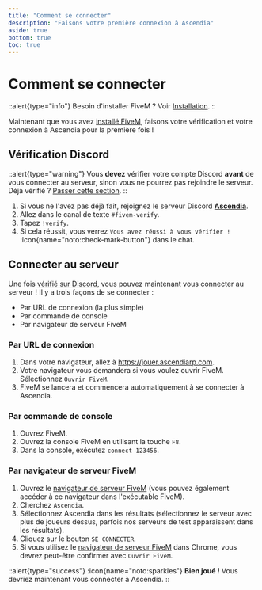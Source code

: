 ```yaml
---
title: "Comment se connecter"
description: "Faisons votre première connexion à Ascendia"
aside: true
bottom: true
toc: true
---
```


# Comment se connecter

::alert{type="info"}
Besoin d'installer FiveM ? Voir [Installation](/docs/guide-de-demarrage/installation).
::

Maintenant que vous avez [installé FiveM](/docs/guide-de-demarrage/installation), faisons votre vérification et votre connexion à Ascendia pour la première fois !

## Vérification Discord

::alert{type="warning"}
Vous **devez** vérifier votre compte Discord **avant** de vous connecter au serveur, sinon vous ne pourrez pas rejoindre le serveur. Déjà vérifié ? [Passer cette section](#connecter-au-serveur).
::

1. Si vous ne l'avez pas déjà fait, rejoignez le serveur Discord **[Ascendia](https://discord.gg/ascendia)**.
2. Allez dans le canal de texte `#fivem-verify`.
3. Tapez `!verify`.
4. Si cela réussit, vous verrez `Vous avez réussi à vous vérifier !` :icon{name="noto:check-mark-button"} dans le chat.

## Connecter au serveur

Une fois [vérifié sur Discord](#verification-discord), vous pouvez maintenant vous connecter au serveur ! Il y a trois façons de se connecter :
- Par URL de connexion (la plus simple)
- Par commande de console
- Par navigateur de serveur FiveM

### Par URL de connexion

1. Dans votre navigateur, allez à https://jouer.ascendiarp.com.
2. Votre navigateur vous demandera si vous voulez ouvrir FiveM. Sélectionnez `Ouvrir FiveM`.
3. FiveM se lancera et commencera automatiquement à se connecter à Ascendia.

### Par commande de console

1. Ouvrez FiveM.
2. Ouvrez la console FiveM en utilisant la touche `F8`.
3. Dans la console, exécutez `connect 123456`.

### Par navigateur de serveur FiveM

1. Ouvrez le [navigateur de serveur FiveM](https://servers.fivem.net/) (vous pouvez également accéder à ce navigateur dans l'exécutable FiveM).
2. Cherchez `Ascendia`.
3. Sélectionnez Ascendia dans les résultats (sélectionnez le serveur avec plus de joueurs dessus, parfois nos serveurs de test apparaissent dans les résultats).
4. Cliquez sur le bouton `SE CONNECTER`.
5. Si vous utilisez le [navigateur de serveur FiveM](https://servers.fivem.net/) dans Chrome, vous devrez peut-être confirmer avec `Ouvrir FiveM`. 

::alert{type="success"}
:icon{name="noto:sparkles"} **Bien joué !** Vous devriez maintenant vous connecter à Ascendia.
::
